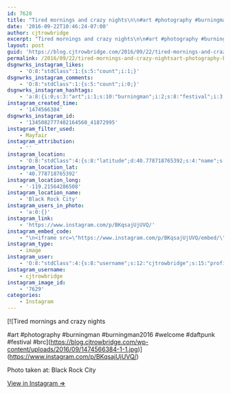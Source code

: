 ```yaml
---
id: 7628
title: "Tired mornings and crazy nights\n\n#art #photography #burningman #burningman2016 #welcome #daftpunk #festival #brc"
date: '2016-09-22T10:46:24-07:00'
author: cjtrowbridge
excerpt: "Tired mornings and crazy nights\n\n#art #photography #burningman #burningman2016 #welcome #daftpunk #festival #brc"
layout: post
guid: 'https://blog.cjtrowbridge.com/2016/09/22/tired-mornings-and-crazy-nightsart-photography-burningman-burningman2016-welcome-daftpunk-festival-brc/'
permalink: /2016/09/22/tired-mornings-and-crazy-nightsart-photography-burningman-burningman2016-welcome-daftpunk-festival-brc/
dsgnwrks_instagram_likes:
    - 'O:8:"stdClass":1:{s:5:"count";i:1;}'
dsgnwrks_instagram_comments:
    - 'O:8:"stdClass":1:{s:5:"count";i:0;}'
dsgnwrks_instagram_hashtags:
    - 'a:8:{i:0;s:3:"art";i:1;s:10:"burningman";i:2;s:8:"festival";i:3;s:11:"photography";i:4;s:7:"welcome";i:5;s:8:"daftpunk";i:6;s:14:"burningman2016";i:7;s:3:"brc";}'
instagram_created_time:
    - '1474566384'
dsgnwrks_instagram_id:
    - '1345082777402164560_41872995'
instagram_filter_used:
    - Mayfair
instagram_attribution:
    - ''
instagram_location:
    - 'O:8:"stdClass":4:{s:8:"latitude";d:40.778718765392;s:4:"name";s:15:"Black Rock City";s:9:"longitude";d:-119.21564286508;s:2:"id";i:255091621;}'
instagram_location_lat:
    - '40.778718765392'
instagram_location_long:
    - '-119.21564286508'
instagram_location_name:
    - 'Black Rock City'
instagram_users_in_photo:
    - 'a:0:{}'
instagram_link:
    - 'https://www.instagram.com/p/BKqsajUjUVQ/'
instagram_embed_code:
    - "\n<iframe src=\"https://www.instagram.com/p/BKqsajUjUVQ/embed/\" width=\"612\" height=\"710\" frameborder=\"0\" scrolling=\"no\" allowtransparency=\"true\" class=\"insta-image-embed\"></iframe>\n"
instagram_type:
    - image
instagram_user:
    - 'O:8:"stdClass":4:{s:8:"username";s:12:"cjtrowbridge";s:15:"profile_picture";s:96:"https://scontent.cdninstagram.com/t51.2885-19/s150x150/13724650_1188772791164794_142557231_a.jpg";s:2:"id";s:8:"41872995";s:9:"full_name";s:13:"CJ Trowbridge";}'
instagram_username:
    - cjtrowbridge
instagram_image_id:
    - '7629'
categories:
    - Instagram
---
```


[![Tired mornings and crazy nights

#art #photography #burningman #burningman2016 #welcome #daftpunk #festival #brc](https://blog.cjtrowbridge.com/wp-content/uploads/2016/09/1474566384-1-1.jpg)](https://www.instagram.com/p/BKqsajUjUVQ/)

Photo taken at: Black Rock City

[View in Instagram ⇒](https://www.instagram.com/p/BKqsajUjUVQ/)